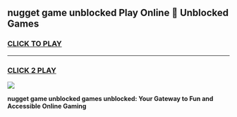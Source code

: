 
## nugget game unblocked Play Online 👋 Unblocked Games
<h3>
<a href="https://premium.freeplayer.one?title=nugget_game_unblocked&ref=19F">CLICK TO PLAY</a></h3>
<hr>

<h3>
<a href="https://premium.freeplayer.one?title=nugget_game_unblocked&ref=19F">CLICK 2 PLAY</a>
  
</h3>

<a href="https://premium.freeplayer.one?title=nugget_game_unblocked&ref=19F"><img src="https://clearcache.store/games.png"></a>


**nugget game unblocked games unblocked: Your Gateway to Fun and Accessible Online Gaming**
